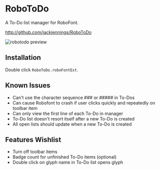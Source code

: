 RoboToDo
========

A To-Do list manager for RoboFont.

http://github.com/jackjennings/RoboToDo

![robotodo preview](http://ja.ckjennin.gs/public/images/RoboToDo-preview.jpg)

Installation
------------

Double click ```RoboToDo.roboFontExt```.

Known Issues
------------

* Can't use the character sequence ### or ##### in To-Dos
* Can cause Robofont to crash if user clicks quickly and repeatedly on toolbar item
* Can only view the first line of each To-Do in manager
* To-Do list doesn't resort itself after a new To-Do is created
* All open lists should update when a new To-Do is created

Features Wishlist
-----------------

* Turn off toolbar items
* Badge count for unfinished To-Do items (optional)
* Double click on glyph name in To-Do list opens glyph
